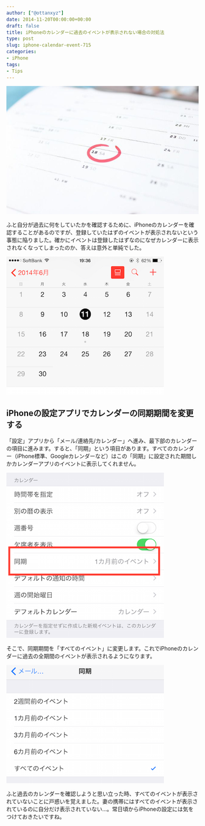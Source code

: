 ```yaml
---
author: ["@ottanxyz"]
date: 2014-11-20T00:00:00+00:00
draft: false
title: iPhoneのカレンダーに過去のイベントが表示されない場合の対処法
type: post
slug: iphone-calendar-event-715
categories:
- iPhone
tags:
- Tips
---
```


![](141120-546d8b4f7a86a.jpg)






ふと自分が過去に何をしていたかを確認するために、iPhoneのカレンダーを確認することがあるのですが、登録していたはずのイベントが表示されないという事態に陥りました。確かにイベントは登録したはずなのになぜカレンダーに表示されなくなってしまったのか、答えは意外と単純でした。





![](141120-546d8b50d365d.png)






## iPhoneの設定アプリでカレンダーの同期期間を変更する





「設定」アプリから「メール/連絡先/カレンダー」へ進み、最下部のカレンダーの項目に進みます。すると、「同期」という項目があります。すべてのカレンダー（iPhone標準、Googleカレンダーなど）はこの「同期」に設定された期間しかカレンダーアプリのイベントに表示してくれません。





![](141120-546d8b5454742.png)






そこで、同期期間を「すべてのイベント」に変更します。これでiPhoneのカレンダーに過去の全期間のイベントが表示されるようになります。





![](141120-546d8b5657a22.png)






ふと過去のカレンダーを確認しようと思い立った時、すべてのイベントが表示されていないことに戸惑いを覚えました。妻の携帯にはすべてのイベントが表示されているのに自分だけ表示されていない…。常日頃からiPhoneの設定には気をつけておきたいですね。
